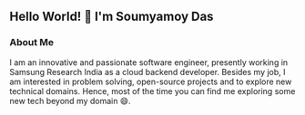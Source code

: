 ## Hello World! 👋 I'm Soumyamoy Das

### About Me
I am an innovative and passionate software engineer, presently working in Samsung Research India as a cloud backend developer. Besides my job, I am interested in problem solving, open-source projects and to explore new technical domains. Hence, most of the time you can find me exploring some new tech beyond my domain 😄. 

<!--
**dassoumyamoy00/dassoumyamoy00** is a ✨ _special_ ✨ repository because its `README.md` (this file) appears on your GitHub profile.

Here are some ideas to get you started:

- 🔭 I’m currently working on ...
- 🌱 I’m currently learning ...
- 👯 I’m looking to collaborate on ...
- 🤔 I’m looking for help with ...
- 💬 Ask me about ...
- 📫 How to reach me: ...
- 😄 Pronouns: ...
- ⚡ Fun fact: ...
-->
